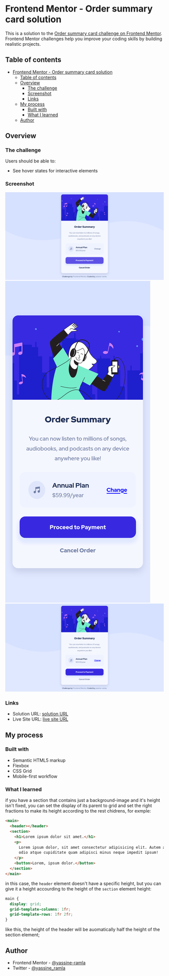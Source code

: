 # Frontend Mentor - Order summary card solution

This is a solution to the [Order summary card challenge on Frontend Mentor](https://www.frontendmentor.io/challenges/order-summary-component-QlPmajDUj). Frontend Mentor challenges help you improve your coding skills by building realistic projects.

## Table of contents

- [Frontend Mentor - Order summary card solution](#frontend-mentor---order-summary-card-solution)
  - [Table of contents](#table-of-contents)
  - [Overview](#overview)
    - [The challenge](#the-challenge)
    - [Screenshot](#screenshot)
    - [Links](#links)
  - [My process](#my-process)
    - [Built with](#built-with)
    - [What I learned](#what-i-learned)
  - [Author](#author)

## Overview

### The challenge

Users should be able to:

- See hover states for interactive elements

### Screenshot

![](screenshot-active.png)
![](screenshot-mobile.png)
![](screenshot.png)

### Links

- Solution URL: [solution URL](https://www.frontendmentor.io/solutions/a-responsive-component-using-css-grid-and-flex-box-GfNM6BzP4O)
- Live Site URL: [live site URL](https://yassine-ramla.github.io/Frontend-Mentor-Order-summary-card-solution/)

## My process

### Built with

- Semantic HTML5 markup
- Flexbox
- CSS Grid
- Mobile-first workflow

### What I learned

if you have a section that contains just a background-image and it's height isn't fixed, you can set the display of its parent to grid and set the right fractions to make its height according to the rest chidrens, for exmple:

```html
<main>
  <header></header>
  <section>
    <h1>Lorem ipsum dolor sit amet.</h1>
    <p>
      Lorem ipsum dolor, sit amet consectetur adipisicing elit. Autem amet, illo
      odio atque cupiditate quam adipisci minus neque impedit ipsum!
    </p>
    <button>Lorem, ipsum dolor.</button>
  </section>
</main>
```

in this case, the `header` element doesn't have a specific height, but you can give it a height accourding to the height of the `section` element height:

```css
main {
  display: grid;
  grid-template-columns: 1fr;
  grid-template-rows: 1fr 2fr;
}
```

like this, the height of the header will be auomatically half the height of the section element;

## Author

- Frontend Mentor - [@yassine-ramla](https://www.frontendmentor.io/profile/yassine-ramla)
- Twitter - [@yassine_ramla](https://www.twitter.com/yassine_ramla)
